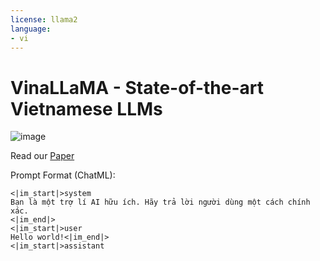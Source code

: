 ```yaml
---
license: llama2
language:
- vi
---
```


# VinaLLaMA - State-of-the-art Vietnamese LLMs

![image](https://i.ibb.co/W0dq12n/vinallama.png)

Read our [Paper](https://huggingface.co/papers/2312.11011)

Prompt Format (ChatML):

```
<|im_start|>system
Bạn là một trợ lí AI hữu ích. Hãy trả lời người dùng một cách chính xác.
<|im_end|>
<|im_start|>user
Hello world!<|im_end|>
<|im_start|>assistant
```